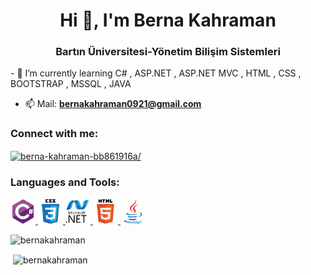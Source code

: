 <h1 align="center">Hi 👋, I'm Berna Kahraman</h1>
<h3 align="center">Bartın Üniversitesi-Yönetim Bilişim Sistemleri</h3>
- 🌱 I’m currently learning C# , ASP.NET , ASP.NET MVC , HTML , CSS , BOOTSTRAP , MSSQL , JAVA

- 📫 Mail: **bernakahraman0921@gmail.com**

<h3 align="left">Connect with me:</h3>
<p align="left">
<a href="https://linkedin.com/in/berna-kahraman-bb861916a/" target="blank"><img align="center" src="https://cdn.jsdelivr.net/npm/simple-icons@3.0.1/icons/linkedin.svg" alt="berna-kahraman-bb861916a/" height="30" width="40" /></a>
</p>

<h3 align="left">Languages and Tools:</h3>
<p align="left"> <a href="https://www.w3schools.com/cs/" target="_blank"> <img src="https://raw.githubusercontent.com/devicons/devicon/master/icons/csharp/csharp-original.svg" alt="csharp" width="40" height="40"/> </a> <a href="https://www.w3schools.com/css/" target="_blank"> <img src="https://raw.githubusercontent.com/devicons/devicon/master/icons/css3/css3-original-wordmark.svg" alt="css3" width="40" height="40"/> </a> <a href="https://dotnet.microsoft.com/" target="_blank"> <img src="https://raw.githubusercontent.com/devicons/devicon/master/icons/dot-net/dot-net-original-wordmark.svg" alt="dotnet" width="40" height="40"/> </a> <a href="https://www.w3.org/html/" target="_blank"> <img src="https://raw.githubusercontent.com/devicons/devicon/master/icons/html5/html5-original-wordmark.svg" alt="html5" width="40" height="40"/> </a> <a href="https://www.java.com" target="_blank"> <img src="https://raw.githubusercontent.com/devicons/devicon/master/icons/java/java-original.svg" alt="java" width="40" height="40"/> </a> </p>

<p><img align="left" src="https://github-readme-stats.vercel.app/api/top-langs?username=BernaKahraman&show_icons=true&locale=en&layout=compact" alt="bernakahraman" /></p>
<br/>
<p>&nbsp;<img align="center" src="https://github-readme-stats.vercel.app/api?username=BernaKahraman&show_icons=true&locale=en" alt="bernakahraman" /></p>
